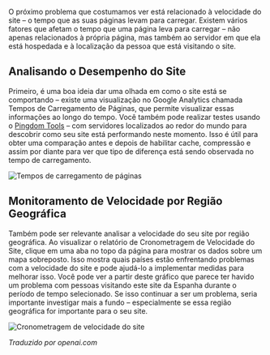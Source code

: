 <!-- Filename: Monitoring_Site_Speed / Display title: Monitorando a Velocidade do Site -->

O próximo problema que costumamos ver está relacionado à velocidade do site – o tempo que as suas páginas levam para carregar. Existem vários fatores que afetam o tempo que uma página leva para carregar – não apenas relacionados à própria página, mas também ao servidor em que ela está hospedada e à localização da pessoa que está visitando o site.
## Analisando o Desempenho do Site

Primeiro, é uma boa ideia dar uma olhada em como o site está se comportando – existe uma visualização no Google Analytics chamada Tempos de Carregamento de Páginas, que permite visualizar essas informações ao longo do tempo. Você também pode realizar testes usando o <a href="https://tools.pingdom.com/" rel="nofollow noreferrer noopener">Pingdom Tools</a> – com servidores localizados ao redor do mundo para descobrir como seu site está performando neste momento. Isso é útil para obter uma comparação antes e depois de habilitar cache, compressão e assim por diante para ver que tipo de diferença está sendo observada no tempo de carregamento.

![Tempos de carregamento de páginas](../../../en/images/performance/monitoring-site-speed.png)

## Monitoramento de Velocidade por Região Geográfica

Também pode ser relevante analisar a velocidade do seu site por região geográfica. Ao visualizar o relatório de Cronometragem de Velocidade do Site, clique em uma aba no topo da página para mostrar os dados sobre um mapa sobreposto. Isso mostra quais países estão enfrentando problemas com a velocidade do site e pode ajudá-lo a implementar medidas para melhorar isso. Você pode ver a partir deste gráfico que parece ter havido um problema com pessoas visitando este site da Espanha durante o período de tempo selecionado. Se isso continuar a ser um problema, seria importante investigar mais a fundo – especialmente se essa região geográfica for importante para o seu site.

![Cronometragem de velocidade do site](../../../en/images/performance/monitoring-site-speed-by-country.png)

*Traduzido por openai.com*


